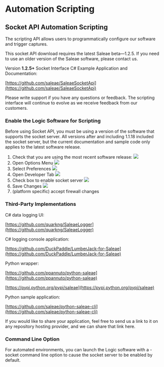 # Automation Scripting

## Socket API Automation Scripting

The scripting API allows users to programmatically configure our software and trigger captures.

This socket API download requires the latest Saleae beta—1.2.5. If you need to use an older version of the Saleae software, please contact us.

Version **1.2.5+** Socket Interface C\# Example Application and Documentation:

[https://github.com/saleae/SaleaeSocketApi](https://github.com/saleae/SaleaeSocketApi)

Please write support if you have any questions or feedback. The scripting interface will continue to evolve as we receive feedback from our customers.

### Enable the Logic Software for Scripting

Before using Socket API, you must be using a version of the software that supports the socket server. All versions after and including 1.1.18 included the socket server, but the current documentation and sample code only applies to the latest software release.

1. Check that you are using the most recent software release: ![](https://trello-attachments.s3.amazonaws.com/5615390cb22fd44d4ccedc6f/408x85/3e4cf745a0ec6f330fcea38e525e2005/check_version.png)
2. Open Options Menu  ![](https://trello-attachments.s3.amazonaws.com/5615390cb22fd44d4ccedc6f/336x266/5d5b89c169854861cae51f1c77d67605/open_options.png)
3. Select Preferences  ![](https://trello-attachments.s3.amazonaws.com/5615390cb22fd44d4ccedc6f/400x479/b8307eb7f45120d0f9cc172bbf565a40/select_preferences.PNG)
4. Open Developer Tab  ![](https://trello-attachments.s3.amazonaws.com/5615390cb22fd44d4ccedc6f/388x87/c290c691957c121514fb85f079378b2e/developer_tab.png)
5. Check box to enable socket server  ![](https://trello-attachments.s3.amazonaws.com/5615390cb22fd44d4ccedc6f/396x306/67677307eaf2bd57d85b18c834c92149/check_box.png)
6. Save Changes  ![](https://trello-attachments.s3.amazonaws.com/5615390cb22fd44d4ccedc6f/238x69/4634ba45ac78ad7d76bb59e779678bec/save_changes.png)
7. \(platform specific\) accept firewall changes

### Third-Party Implementations

C\# data logging UI:

[https://github.com/quarkng/SaleaeLogger](https://github.com/quarkng/SaleaeLogger)

C\# logging console application:

[https://github.com/DuckPaddle/LumberJack-for-Saleae](https://github.com/DuckPaddle/LumberJack-for-Saleae)

Python wrapper:

[https://github.com/ppannuto/python-saleae](https://github.com/ppannuto/python-saleae)

[https://pypi.python.org/pypi/saleae](https://pypi.python.org/pypi/saleae)

Python sample application:

[https://github.com/saleae/python-saleae-cli](https://github.com/saleae/python-saleae-cli)

If you would like to share your application, feel free to send us a link to it on any repository hosting provider, and we can share that link here.

### **Command Line Option**

For automated environments, you can launch the Logic software with a -socket command line option to cause the socket server to be enabled by default.

